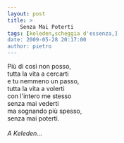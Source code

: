 ```yaml
---
layout: post
title: >
    Senza Mai Poterti
tags: [keleden,scheggia d'essenza,]
date: 2009-05-28 20:17:00
author: pietro
---
```

Più di così non posso,<br/>tutta la vita a cercarti<br/>e tu nemmeno un passo,<br/>tutta la vita a volerti<br/>con l'intero me stesso<br/>senza mai vederti<br/>ma sognando più spesso,<br/>senza mai poterti.<br/><br/><span style="font-style: italic">A Keleden...</span>
